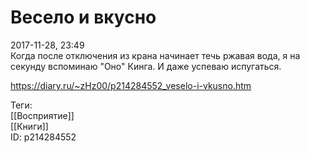 Весело и вкусно
================

   
 2017-11-28, 23:49   
  Когда после отключения из крана начинает течь ржавая вода, я на секунду вспоминаю "Оно" Кинга. И даже успеваю испугаться.   
    
 <https://diary.ru/~zHz00/p214284552_veselo-i-vkusno.htm>   
   
 Теги:   
 [[Восприятие]]   
 [[Книги]]   
 ID: p214284552